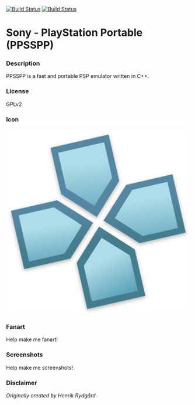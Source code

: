 [![Build Status](https://travis-ci.org/kodi-game/game.libretro.ppsspp.svg?branch=master)](https://travis-ci.org/kodi-game/game.libretro.ppsspp)
[![Build Status](https://ci.appveyor.com/api/projects/status/github/kodi-game/game.libretro.ppsspp?svg=true)](https://ci.appveyor.com/project/kodi-game/game-libretro-ppsspp)

# Sony - PlayStation Portable (PPSSPP)

### Description

PPSSPP is a fast and portable PSP emulator written in C++.

### License

GPLv2

### Icon

![Icon](game.libretro.ppsspp/resources/icon.png)

### Fanart

Help make me fanart!

### Screenshots

Help make me screenshots!

### Disclaimer

*Originally created by Henrik Rydgård*
